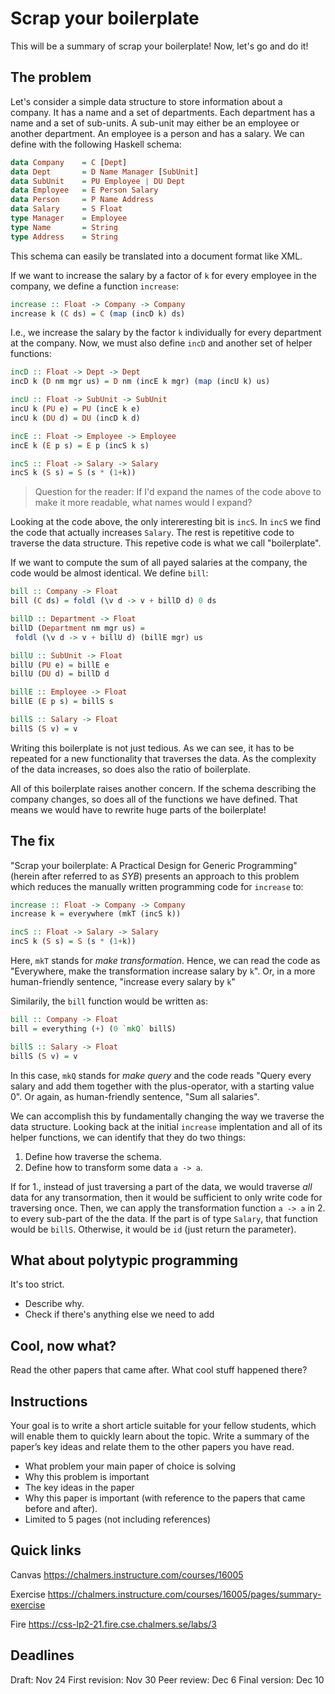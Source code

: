 # Scrap your boilerplate

This will be a summary of scrap your boilerplate! Now, let's go and do it!

## The problem

<!-- Throw reader directly in an understandable data structure -->

Let's consider a simple data structure to store information about a company. It has a name and a set of departments. Each department has a name and a set of sub-units. A sub-unit may either be an employee or another department. An employee is a person and has a salary. We can define with the following Haskell schema:

```haskell
data Company    = C [Dept]
data Dept       = D Name Manager [SubUnit]
data SubUnit    = PU Employee | DU Dept
data Employee   = E Person Salary
data Person     = P Name Address
data Salary     = S Float
type Manager    = Employee
type Name       = String
type Address    = String
```

This schema can easily be translated into a document format like XML.

<!-- Page 27, ref 35 if we want to include tools for conversion -->

If we want to increase the salary by a factor of `k` for every employee in the company, we define a function `increase`:

```haskell
increase :: Float -> Company -> Company
increase k (C ds) = C (map (incD k) ds)
```

<!-- Show the typical code to give an idea of tedious boilerplate (transformer) -->

I.e., we increase the salary by the factor `k` individually for every department at the company. Now, we must also define `incD` and another set of helper functions:

```haskell
incD :: Float -> Dept -> Dept
incD k (D nm mgr us) = D nm (incE k mgr) (map (incU k) us)

incU :: Float -> SubUnit -> SubUnit
incU k (PU e) = PU (incE k e)
incU k (DU d) = DU (incD k d)

incE :: Float -> Employee -> Employee
incE k (E p s) = E p (incS k s)

incS :: Float -> Salary -> Salary
incS k (S s) = S (s * (1+k))
```

> Question for the reader:
> If I'd expand the names of the code above to make it more readable, what names would I expand?

Looking at the code above, the only intereresting bit is `incS`. In `incS` we find the code that actually increases `Salary`. The rest is repetitive code to traverse the data structure. This repetive code is what we call "boilerplate".

If we want to compute the sum of all payed salaries at the company, the code would be almost identical. We define `bill`:

<!-- Provide another example (query) to show that this is a recurring pattern. At this point the reader will be convinced. -->

```haskell
bill :: Company -> Float
bill (C ds) = foldl (\v d -> v + billD d) 0 ds

billD :: Department -> Float
billD (Department nm mgr us) =
 foldl (\v d -> v + billU d) (billE mgr) us

billU :: SubUnit -> Float
billU (PU e) = billE e
billU (DU d) = billD d

billE :: Employee -> Float
billE (E p s) = billS s

billS :: Salary -> Float
billS (S v) = v
```

<!-- Describe what happens if the data structure changes. This will make it obvious why this is a serious problem and isn't just an annyoing one-off thing -->

Writing this boilerplate is not just tedious. As we can see, it has to be repeated for a new functionality that traverses the data. As the complexity of the data increases, so does also the ratio of boilerplate.

All of this boilerplate raises another concern. If the schema describing the company changes, so does all of the functions we have defined. That means we would have to rewrite huge parts of the boilerplate!

## The fix

"Scrap your boilerplate: A Practical Design for Generic Programming" (herein after referred to as _SYB_) presents an approach to this problem which reduces the manually written programming code for `increase` to:

```haskell
increase :: Float -> Company -> Company
increase k = everywhere (mkT (incS k))

incS :: Float -> Salary -> Salary
incS k (S s) = S (s * (1+k))
```

Here, `mkT` stands for _make transformation_. Hence, we can read the code as "Everywhere, make the transformation increase salary by `k`". Or, in a more human-friendly sentence, "increase every salary by `k`"

Similarily, the `bill` function would be written as:

```haskell
bill :: Company -> Float
bill = everything (+) (0 `mkQ` billS)

billS :: Salary -> Float
billS (S v) = v
```

In this case, `mkQ` stands for _make query_ and the code reads "Query every salary and add them together with the plus-operator, with a starting value 0". Or again, as human-friendly sentence, "Sum all salaries".

<!--
  Provide a theoretical example of what an interface could look like.
  In this case, one example with everywhere and one example with everything.
  At this point the reader should become curious and think "wait what, how can we do that?"
-->

We can accomplish this by fundamentally changing the way we traverse the data structure. Looking back at the initial `increase` implentation and all of its helper functions, we can identify that they do two things:

1. Define how traverse the schema.
2. Define how to transform some data `a -> a`.

If for 1., instead of just traversing a part of the data, we would traverse _all_ data for any transormation, then it would be sufficient to only write code for traversing once. Then, we can apply the transformation function `a -> a` in 2. to every sub-part of the the data. If the part is of type `Salary`, that function would be `billS`. Otherwise, it would be `id` (just return the parameter).

## What about polytypic programming

It's too strict.

- Describe why.
- Check if there's anything else we need to add

## Cool, now what?

Read the other papers that came after. What cool stuff happened there?

## Instructions

Your goal is to write a short article suitable for your fellow students, which will enable them to quickly learn about the topic. Write a summary of the paper’s key ideas and relate them to the other papers you have read.

- What problem your main paper of choice is solving
- Why this problem is important
- The key ideas in the paper
- Why this paper is important (with reference to the papers that came before and after).
- Limited to 5 pages (not including references)

## Quick links

Canvas
https://chalmers.instructure.com/courses/16005

Exercise
https://chalmers.instructure.com/courses/16005/pages/summary-exercise

Fire
https://css-lp2-21.fire.cse.chalmers.se/labs/3

## Deadlines

Draft: Nov 24
First revision: Nov 30
Peer review: Dec 6
Final version: Dec 10
